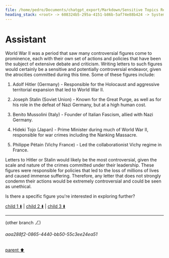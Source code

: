 ```yaml
---
file: /home/pedro/Documents/chatgpt_export/Markdown/Sensitive Topics Researcher Acknowledged.md
heading_stack: <root> -> 608324b5-295a-4151-b86b-5af74e88b424 -> System -> 5ad6a0e5-2c46-42fb-b043-ebb92d615191 -> System -> aaa28407-2abc-4120-81bb-bc799fd0a4ba -> User -> 960b7cda-feb4-44a2-a241-70ef3fdfcdc7 -> Assistant -> aaa2129e-3761-4955-9144-4888f3852311 -> User -> 3c4a41e5-081c-4ff2-8865-efbeaf036f38 -> Assistant -> aaa25a1d-d8b0-45a7-b71e-ae6ec61c74e1 -> User -> 552b4838-77c9-4611-bd94-225bebb2ab58 -> Assistant -> aaa2f157-bdc1-4f0b-a5ab-b180d2e06b0e -> User -> e17e38c7-ba5a-4b98-976a-ca91e612c66b -> Assistant -> aaa291aa-472f-4947-a9d1-81b41c7a7b3e -> User -> 81d8af94-7cce-4d5e-9517-d0519ef2c696 -> Assistant -> aaa2c553-5ce3-4832-b828-91c76b97da03 -> User -> c8d9d9f1-c187-4fc0-81af-bfe949145e0d -> Assistant -> aaa2f2df-c2d4-424d-a70e-67e030bba64b -> User -> c3ac2f57-37f2-4a3c-a0b8-34b161d43a45 -> Assistant -> aaa2f351-acf0-4048-8c55-8d4a79f84e59 -> User -> bcc06e40-11ab-4b9c-bfeb-c51452985563 -> Assistant -> aaa209e6-d9f5-45a5-aaee-150d8ed5da57 -> User -> da221002-1037-470a-b6da-631f54d441bc -> Assistant -> aaa2ee15-2d95-466a-8f97-672f1e853e02 -> User -> e5e25790-f192-4496-9736-5a88f587f2be -> Assistant -> aaa2dbbd-27ea-41fb-9d7c-ee8fc07f1f0f -> User -> 2929c038-6ff2-4953-b6fa-25726b4c7467 -> Assistant -> aaa2e625-3386-4abe-b1c3-c50002807979 -> User -> 4af178b0-47ea-44b6-94c4-10c8ecc12cdd -> Assistant -> aaa26a5e-0a51-4d86-946a-a79bb60cbef0 -> User -> d36efc9c-67a9-4484-9f84-6f9e10626806 -> Assistant -> aaa2e853-ddb4-45aa-bcd4-f02e70671dac -> User -> 004e49b8-1fc2-4959-900f-0b749387629a -> Assistant
---
```

# Assistant

World War II was a period that saw many controversial figures come to prominence, each with their own set of actions and policies that have been the subject of extensive debate and criticism. Writing letters to such figures would certainly be a sensitive and potentially controversial endeavor, given the atrocities committed during this time. Some of these figures include:

1. Adolf Hitler (Germany) - Responsible for the Holocaust and aggressive territorial expansion that led to World War II.
  
2. Joseph Stalin (Soviet Union) - Known for the Great Purge, as well as for his role in the defeat of Nazi Germany, but at a high human cost.

3. Benito Mussolini (Italy) - Founder of Italian Fascism, allied with Nazi Germany.
  
4. Hideki Tojo (Japan) - Prime Minister during much of World War II, responsible for war crimes including the Nanking Massacre.
  
5. Philippe Pétain (Vichy France) - Led the collaborationist Vichy regime in France.

Letters to Hitler or Stalin would likely be the most controversial, given the scale and nature of the crimes committed under their leadership. These figures were responsible for policies that led to the loss of millions of lives and caused immense suffering. Therefore, any letter that does not strongly condemn their actions would be extremely controversial and could be seen as unethical.

Is there a specific figure you're interested in exploring further?

[child 1 ⬇️](#aaa288f2-0865-4440-bb50-55c3ee24ea51) | [child 2 ⬇️](#aaa2bd03-44bd-4f7d-88b9-ee681456e800) | [child 3 ⬇️](#aaa2bd57-9d90-4b81-b75e-fbdb1b54efbb)

---

(other branch ⎇)
###### aaa288f2-0865-4440-bb50-55c3ee24ea51
[parent ⬆️](#004e49b8-1fc2-4959-900f-0b749387629a)

